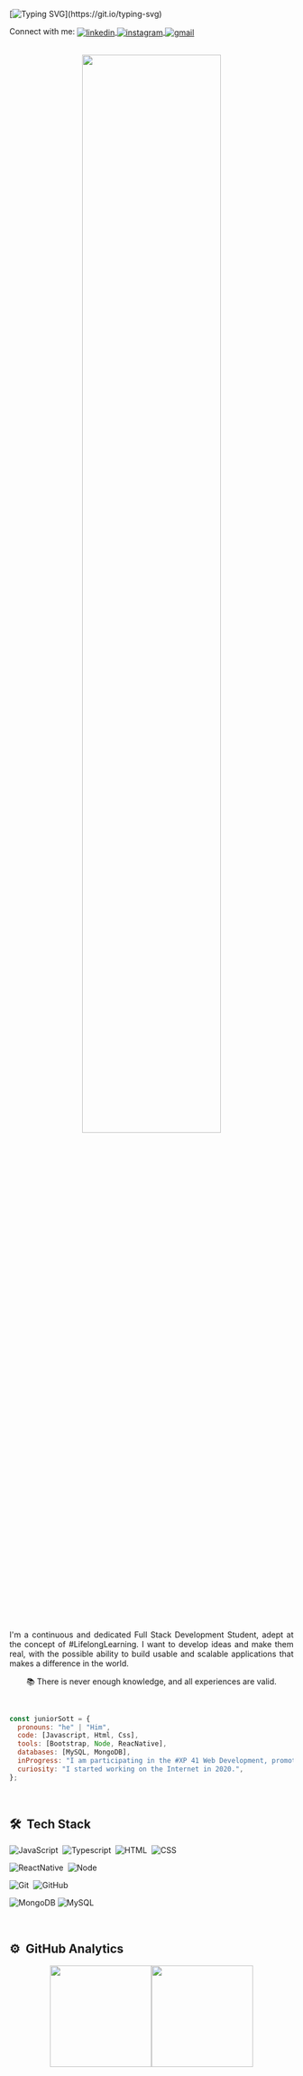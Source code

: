 [![Typing SVG](https://readme-typing-svg.herokuapp.com?size=25&color=FF0F4A&center=true&vCenter=true&lines=Hi+there!+My+name+is+Junior!;Welcome+to+my+GitHub+profile;Nice+to+meet+you!)](https://git.io/typing-svg)

<p align="left">
  Connect with me:
  <a href="https://www.linkedin.com/in/junior-sott-0882051a9/?locale=en_US" target="_blank">
    <img align="center" src="https://img.shields.io/badge/-juniorsott-05122A?style=flat&logo=linkedin" alt="linkedin"/>
  </a>
  <a href="https://www.instagram.com/juniorsott/" target="_blank">
    <img align="center" src="https://img.shields.io/badge/-juniorsott-05122A?style=flat&logo=instagram" alt="instagram"/>
  </a>

  <a href="mailto:sottjr@gmail.com" target="_blank">
    <img align="center" src="https://img.shields.io/badge/-sottjr-05122A?style=flat&logo=gmail" alt="gmail"/> 
  </a>
</p>

<br>

<div align="center">

  <img width="70%" height="70%" src="https://camo.githubusercontent.com/fa73289736064aba480d0708da37d7aa183a8c3e2bcc2f58c54285a3bbbeecc1/68747470733a2f2f7777772e61616c7068612e6e65742f77702d636f6e74656e742f75706c6f6164732f323032302f31322f66756c6c2d737461636b2d646576656c6f706d656e742e676966"/>

  <br><br>
  
<p align="justify">
  I'm a continuous and dedicated Full Stack Development Student, adept at the concept of #LifelongLearning.
I want to develop ideas and make them real, with the possible ability to build usable and scalable applications that makes a difference in the world.
  </p>
 

📚 There is never enough knowledge, and all experiences are valid.
</div>

  <br>

```javascript
const juniorSott = {
  pronouns: "he" | "Him",
  code: [Javascript, Html, Css],
  tools: [Bootstrap, Node, ReacNative],
  databases: [MySQL, MongoDB],
  inProgress: "I am participating in the #XP 41 Web Development, promoted by Gama Academy.",
  curiosity: "I started working on the Internet in 2020.",
};
```

  <br>

## 🛠 &nbsp;Tech Stack

![JavaScript](https://img.shields.io/badge/-JavaScript-05122A?style=flat&logo=javascript)&nbsp;
![Typescript](https://img.shields.io/badge/-Typescript-05122A?style=flat&logo=typescript)&nbsp;
![HTML](https://img.shields.io/badge/-HTML-05122A?style=flat&logo=HTML5)&nbsp;
![CSS](https://img.shields.io/badge/-CSS-05122A?style=flat&logo=CSS3&logoColor=1572B6)&nbsp;




![ReactNative](https://img.shields.io/badge/-ReactNative-05122A?style=flat&logo=react)&nbsp;
![Node](https://img.shields.io/badge/-Node-05122A?style=flat&logo=node.js)&nbsp;


![Git](https://img.shields.io/badge/-Git-05122A?style=flat&logo=git)&nbsp;
![GitHub](https://img.shields.io/badge/-GitHub-05122A?style=flat&logo=github)&nbsp;

![MongoDB](https://img.shields.io/badge/-MongoDB-05122A?style=flat&logo=mongodb)
![MySQL](https://img.shields.io/badge/-MySQL-05122A?style=flat&logo=mysql)

<br>

## ⚙️ &nbsp;GitHub Analytics

<div align="center">
  <a href="https://github.com/acn3to">
  <img height="180em" src="https://github-readme-stats.vercel.app/api?username=sottjr&show_icons=true&theme=midnight-purple&include_all_commits=true&count_private=true"/><img height="180em" src="https://github-readme-stats.vercel.app/api/top-langs/?username=sottjr&layout=compact&langs_count=7&theme=midnight-purple"/>
</div>
